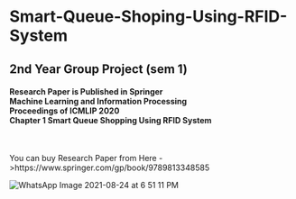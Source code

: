 
# Smart-Queue-Shoping-Using-RFID-System
## 2nd Year Group Project (sem 1)

<h4>Research Paper is Published in Springer <br>
Machine Learning and Information Processing <br>
Proceedings of ICMLIP 2020<br>
Chapter 1  Smart Queue Shopping Using RFID System<br></h4>


<br>
<p>
You can buy Research Paper from Here ->https://www.springer.com/gp/book/9789813348585
</p>

![WhatsApp Image 2021-08-24 at 6 51 11 PM](https://user-images.githubusercontent.com/45332512/130623891-28199c86-c7f9-4e39-9bbe-2f65eecfe676.jpeg)


